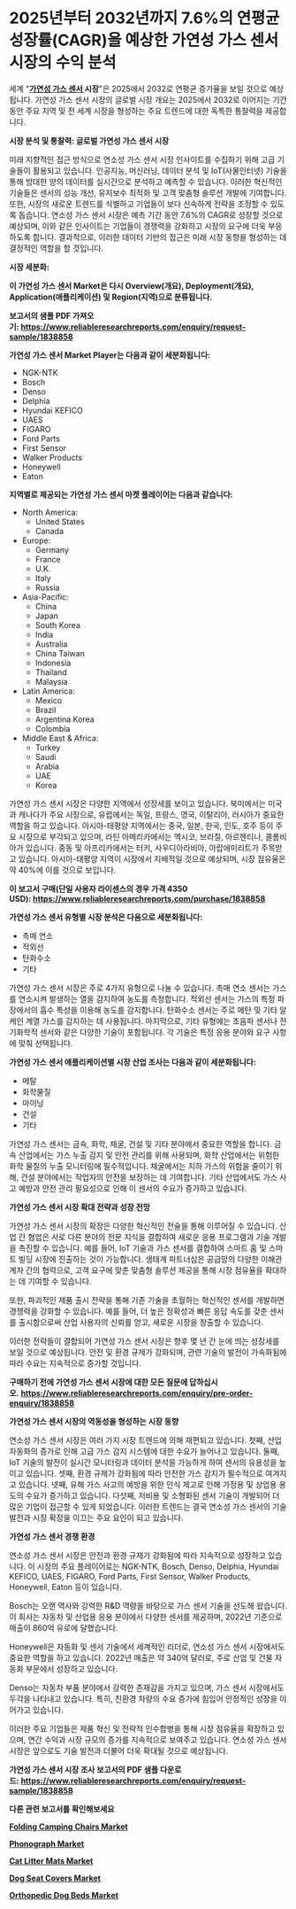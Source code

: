 <p><h1>2025년부터 2032년까지 7.6%의 연평균 성장률(CAGR)을 예상한 가연성 가스 센서 시장의 수익 분석</h1></p><p>세계 "<strong><a href="https://www.reliableresearchreports.com/combustible-gas-sensors-r1838858?utm_campaign=106&utm_medium=8&utm_source=Github&utm_content=ia&utm_term=07022025&utm_id=combustible-gas-sensors">가연성 가스 센서&nbsp;</a></strong><strong>시장</strong>"은 2025에서 2032로 연평균 증가율을 보일 것으로 예상됩니다. 가연성 가스 센서 시장의 글로벌 시장 개요는 2025에서 2032로 이어지는 기간 동안 주요 지역 및 전 세계 시장을 형성하는 주요 트렌드에 대한 독특한 통찰력을 제공합니다.</p>
<p><strong>시장 분석 및 통찰력: 글로벌 가연성 가스 센서 시장</strong></p>
<p><p>미래 지향적인 접근 방식으로 연소성 가스 센서 시장 인사이트를 수집하기 위해 고급 기술들이 활용되고 있습니다. 인공지능, 머신러닝, 데이터 분석 및 IoT(사물인터넷) 기술을 통해 방대한 양의 데이터를 실시간으로 분석하고 예측할 수 있습니다. 이러한 혁신적인 기술들은 센서의 성능 개선, 유지보수 최적화 및 고객 맞춤형 솔루션 개발에 기여합니다. 또한, 시장의 새로운 트렌드를 식별하고 기업들이 보다 신속하게 전략을 조정할 수 있도록 돕습니다. 연소성 가스 센서 시장은 예측 기간 동안 7.6%의 CAGR로 성장할 것으로 예상되며, 이와 같은 인사이트는 기업들이 경쟁력을 강화하고 시장의 요구에 더욱 부응하도록 합니다. 결과적으로, 이러한 데이터 기반의 접근은 미래 시장 동향을 형성하는 데 결정적인 역할을 할 것입니다.</p><a href="%7CAUTHORITHY_DOMAIN_URL%7C?utm_campaign=106&utm_medium=8&utm_source=Github&utm_content=ia&utm_term=07022025&utm_id=combustible-gas-sensors"></a></p>
<p><strong>시장 세분화:</strong></p>
<p><strong>이 가연성 가스 센서 Market은 다시 Overview(개요), Deployment(개요), Application(애플리케이션) 및 Region(지역)으로 분류됩니다.</strong></p>
<p><strong>보고서의 샘플 PDF 가져오기:&nbsp;<a href="https://www.reliableresearchreports.com/enquiry/request-sample/1838858?utm_campaign=106&utm_medium=8&utm_source=Github&utm_content=ia&utm_term=07022025&utm_id=combustible-gas-sensors">https://www.reliableresearchreports.com/enquiry/request-sample/1838858</a></strong><strong></strong></p>
<p><strong>가연성 가스 센서 Market Player는 다음과 같이 세분화됩니다:</strong></p>
<p><ul><li>NGK-NTK</li><li>Bosch</li><li>Denso</li><li>Delphia</li><li>Hyundai KEFICO</li><li>UAES</li><li>FIGARO</li><li>Ford Parts</li><li>First Sensor</li><li>Walker Products</li><li>Honeywell</li><li>Eaton</li></ul></p>
<p><strong>지역별로 제공되는 가연성 가스 센서 마켓 플레이어는 다음과 같습니다:</strong></p>
<p><ul>
    <li>
        North America:
        <ul>
            <li>United States</li>
            <li>Canada</li>
        </ul>
    </li>
    <li>
        Europe:
        <ul>
            <li>Germany</li>
            <li>France</li>
            <li>U.K.</li>
            <li>Italy</li>
            <li>Russia</li>
        </ul>
    </li>
    <li>
        Asia-Pacific:
        <ul>
            <li>China</li>
            <li>Japan</li>
            <li>South Korea</li>
            <li>India</li>
            <li>Australia</li>
            <li>China Taiwan</li>
            <li>Indonesia</li>
            <li>Thailand</li>
            <li>Malaysia</li>
        </ul>
    </li>
    <li>
        Latin America:
        <ul>
            <li>Mexico</li>
            <li>Brazil</li>
            <li>Argentina Korea</li>
            <li>Colombia</li>
        </ul>
    </li>
    <li>
        Middle East & Africa:
        <ul>
            <li>Turkey</li>
            <li>Saudi</li>
            <li>Arabia</li>
            <li>UAE</li>
            <li>Korea</li>
        </ul>
    </li>
    </ul></p>
<p><p>가연성 가스 센서 시장은 다양한 지역에서 성장세를 보이고 있습니다. 북미에서는 미국과 캐나다가 주요 시장으로, 유럽에서는 독일, 프랑스, 영국, 이탈리아, 러시아가 중요한 역할을 하고 있습니다. 아시아-태평양 지역에서는 중국, 일본, 한국, 인도, 호주 등이 주요 시장으로 부각되고 있으며, 라틴 아메리카에서는 멕시코, 브라질, 아르헨티나, 콜롬비아가 있습니다. 중동 및 아프리카에서는 터키, 사우디아라비아, 아랍에미리트가 주목받고 있습니다. 아시아-태평양 지역이 시장에서 지배적일 것으로 예상되며, 시장 점유율은 약 40%에 이를 것으로 보입니다.</p></p>
<p><strong>이 보고서 구매(단일 사용자 라이센스의 경우 가격 4350 USD):&nbsp;<a href="https://www.reliableresearchreports.com/purchase/1838858?utm_campaign=106&utm_medium=8&utm_source=Github&utm_content=ia&utm_term=07022025&utm_id=combustible-gas-sensors">https://www.reliableresearchreports.com/purchase/1838858</a></strong></p>
<p><strong>가연성 가스 센서 유형별 시장 분석은 다음으로 세분화됩니다:</strong></p>
<p><ul><li>촉매 연소</li><li>적외선</li><li>탄화수소</li><li>기타</li></ul></p>
<p><p>가연성 가스 센서 시장은 주로 4가지 유형으로 나눌 수 있습니다. 촉매 연소 센서는 가스를 연소시켜 발생하는 열을 감지하여 농도를 측정합니다. 적외선 센서는 가스의 특정 파장에서의 흡수 특성을 이용해 농도를 감지합니다. 탄화수소 센서는 주로 메탄 및 기타 알케인 계열 가스를 감지하는 데 사용됩니다. 마지막으로, 기타 유형에는 초음파 센서나 전기화학적 센서와 같은 다양한 기술이 포함됩니다. 각 기술은 특정 응용 분야와 요구 사항에 맞춰 선택됩니다.</p></p>
<p><strong>가연성 가스 센서 애플리케이션별 시장 산업 조사는 다음과 같이 세분화됩니다:</strong></p>
<p><ul><li>메탈</li><li>화학물질</li><li>마이닝</li><li>건설</li><li>기타</li></ul></p>
<p><p>가연성 가스 센서는 금속, 화학, 채굴, 건설 및 기타 분야에서 중요한 역할을 합니다. 금속 산업에서는 가스 누출 감지 및 안전 관리를 위해 사용되며, 화학 산업에서는 위험한 화학 물질의 누출 모니터링에 필수적입니다. 채굴에서는 지하 가스의 위험을 줄이기 위해, 건설 분야에서는 작업자의 안전을 보장하는 데 기여합니다. 기타 산업에서도 가스 사고 예방과 안전 관리 필요성으로 인해 이 센서의 수요가 증가하고 있습니다.</p></p>
<p><strong>가연성 가스 센서 시장 확대 전략과 성장 전망</strong></p>
<p><p>가연성 가스 센서 시장의 확장은 다양한 혁신적인 전술을 통해 이루어질 수 있습니다. 산업 간 협업은 서로 다른 분야의 전문 지식을 결합하여 새로운 응용 프로그램과 기술 개발을 촉진할 수 있습니다. 예를 들어, IoT 기술과 가스 센서를 결합하여 스마트 홈 및 스마트 빌딩 시장에 진출하는 것이 가능합니다. 생태계 파트너십은 공급망의 다양한 이해관계자 간의 협력으로, 고객 요구에 맞춘 맞춤형 솔루션 제공을 통해 시장 점유율을 확대하는 데 기여할 수 있습니다.</p><p>또한, 파괴적인 제품 출시 전략을 통해 기존 기술을 초월하는 혁신적인 센서를 개발하면 경쟁력을 강화할 수 있습니다. 예를 들어, 더 높은 정확성과 빠른 응답 속도를 갖춘 센서를 출시함으로써 산업 사용자의 신뢰를 얻고, 새로운 시장을 창출할 수 있습니다.</p><p>이러한 전략들이 결합되어 가연성 가스 센서 시장은 향후 몇 년 간 눈에 띄는 성장세를 보일 것으로 예상됩니다. 안전 및 환경 규제가 강화되며, 관련 기술의 발전이 가속화됨에 따라 수요는 지속적으로 증가할 것입니다.</p></p>
<p><strong>구매하기 전에 가연성 가스 센서 시장에 대한 모든 질문에 답하십시오.&nbsp;<a href="https://www.reliableresearchreports.com/enquiry/pre-order-enquiry/1838858?utm_campaign=106&utm_medium=8&utm_source=Github&utm_content=ia&utm_term=07022025&utm_id=combustible-gas-sensors">https://www.reliableresearchreports.com/enquiry/pre-order-enquiry/1838858</a></strong><strong></strong></p>
<p><strong>가연성 가스 센서 시장의 역동성을 형성하는 시장 동향</strong></p>
<p><p>연소성 가스 센서 시장은 여러 가지 시장 트렌드에 의해 재편되고 있습니다. 첫째, 산업 자동화의 증가로 인해 고급 가스 감지 시스템에 대한 수요가 늘어나고 있습니다. 둘째, IoT 기술의 발전이 실시간 모니터링과 데이터 분석을 가능하게 하여 센서의 유용성을 높이고 있습니다. 셋째, 환경 규제가 강화됨에 따라 안전한 가스 감지가 필수적으로 여겨지고 있습니다. 넷째, 유해 가스 사고의 예방을 위한 인식 제고로 인해 가정용 및 상업용 용도의 수요가 증가하고 있습니다. 다섯째, 저비용 및 소형화된 센서 기술이 개발되어 더 많은 기업이 접근할 수 있게 되었습니다. 이러한 트렌드는 결국 연소성 가스 센서의 기술 발전과 시장 확장을 이끄는 주요 요인이 되고 있습니다.</p></p>
<p><strong>가연성 가스 센서 경쟁 환경</strong></p>
<p><p>연소성 가스 센서 시장은 안전과 환경 규제가 강화됨에 따라 지속적으로 성장하고 있습니다. 이 시장의 주요 플레이어로는 NGK-NTK, Bosch, Denso, Delphia, Hyundai KEFICO, UAES, FIGARO, Ford Parts, First Sensor, Walker Products, Honeywell, Eaton 등이 있습니다. </p><p>Bosch는 오랜 역사와 강력한 R&D 역량을 바탕으로 가스 센서 기술을 선도해 왔습니다. 이 회사는 자동차 및 산업용 응용 분야에서 다양한 센서를 제공하며, 2022년 기준으로 매출이 860억 유로에 달했습니다. </p><p>Honeywell은 자동화 및 센서 기술에서 세계적인 리더로, 연소성 가스 센서 시장에서도 중요한 역할을 하고 있습니다. 2022년 매출은 약 340억 달러로, 주로 산업 및 건물 자동화 부문에서 성장하고 있습니다. </p><p>Denso는 자동차 부품 분야에서 강력한 존재감을 가지고 있으며, 가스 센서 시장에서도 두각을 나타내고 있습니다. 특히, 친환경 차량의 수요 증가에 힘입어 안정적인 성장을 이어가고 있습니다. </p><p>이러한 주요 기업들은 제품 혁신 및 전략적 인수합병을 통해 시장 점유율을 확장하고 있으며, 연간 수익과 시장 규모의 증가를 지속적으로 보여주고 있습니다. 연소성 가스 센서 시장은 앞으로도 기술 발전과 더불어 더욱 확대될 것으로 예상됩니다.</p></p>
<p><strong>가연성 가스 센서 시장 조사 보고서의 PDF 샘플 다운로드:&nbsp;<a href="https://www.reliableresearchreports.com/enquiry/request-sample/1838858?utm_campaign=106&utm_medium=8&utm_source=Github&utm_content=ia&utm_term=07022025&utm_id=combustible-gas-sensors">https://www.reliableresearchreports.com/enquiry/request-sample/1838858</a></strong></p>
<p><strong></strong></p>
<p><strong></strong></p>
<p><strong></strong></p>
<p><strong></strong></p>
<p><strong>다른 관련 보고서를 확인해보세요</strong></p>
<p><strong><p><a href="https://github.com/tanekacalderon743/Market-Research-Report-List-1/blob/main/folding-camping-chairs-market.md?utm_campaign=106&utm_medium=8&utm_source=Github&utm_content=ia&utm_term=07022025&utm_id=combustible-gas-sensors">Folding Camping Chairs Market</a></p><p><a href="https://github.com/stephaniwo144/Market-Research-Report-List-1/blob/main/phonograph-market.md?utm_campaign=106&utm_medium=8&utm_source=Github&utm_content=ia&utm_term=07022025&utm_id=combustible-gas-sensors">Phonograph Market</a></p><p><a href="https://github.com/lvaill871987/Market-Research-Report-List-1/blob/main/cat-litter-mats-market.md?utm_campaign=106&utm_medium=8&utm_source=Github&utm_content=ia&utm_term=07022025&utm_id=combustible-gas-sensors">Cat Litter Mats Market</a></p><p><a href="https://github.com/ahamdyzabira4/Market-Research-Report-List-1/blob/main/dog-seat-covers-market.md?utm_campaign=106&utm_medium=8&utm_source=Github&utm_content=ia&utm_term=07022025&utm_id=combustible-gas-sensors">Dog Seat Covers Market</a></p><p><a href="https://github.com/klaassenmackenzie6/Market-Research-Report-List-1/blob/main/orthopedic-dog-beds-market.md?utm_campaign=106&utm_medium=8&utm_source=Github&utm_content=ia&utm_term=07022025&utm_id=combustible-gas-sensors">Orthopedic Dog Beds Market</a></p></strong></p>